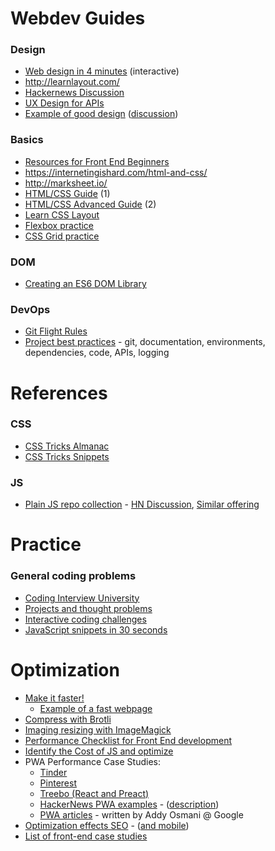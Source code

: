 # Webdev Guides

### Design
- [Web design in 4 minutes](http://jgthms.com/web-design-in-4-minutes/) (interactive)
- http://learnlayout.com/
- [Hackernews Discussion](https://news.ycombinator.com/item?id=15328992)
- [UX Design for APIs](https://blog.keras.io/user-experience-design-for-apis.html)
- [Example of good design](https://www.leejamesrobinson.com/blog/how-stripe-designs-beautiful-websites/) ([discussion](https://news.ycombinator.com/item?id=15838270))

### Basics
- [Resources for Front End Beginners](https://github.com/thedaviddias/Resources-Front-End-Beginner)
- https://internetingishard.com/html-and-css/
- http://marksheet.io/
- [HTML/CSS Guide](https://learn.shayhowe.com/html-css/) (1)
- [HTML/CSS Advanced Guide](https://learn.shayhowe.com/advanced-html-css/) (2)
- [Learn CSS Layout](http://jgthms.com/web-design-in-4-minutes/)
- [Flexbox practice](http://flexboxfroggy.com/)
- [CSS Grid practice](http://cssgridgarden.com/)

### DOM
- [Creating an ES6 DOM Library](https://www.ericponto.com/blog/2014/10/05/es6-dom-library/)

### DevOps
- [Git Flight Rules](https://github.com/k88hudson/git-flight-rules)
- [Project best practices](https://github.com/wearehive/project-guidelines) - git, documentation, environments, dependencies, code, APIs, logging




# References

### CSS
- [CSS Tricks Almanac](https://css-tricks.com/almanac/)
- [CSS Tricks Snippets](https://css-tricks.com/snippets/css/)

### JS
- [Plain JS repo collection](https://plainjs.com/) - [HN Discussion](https://news.ycombinator.com/item?id=15330864), [Similar offering](http://vanilla-js.com/)

# Practice

### General coding problems
- [Coding Interview University](https://github.com/jwasham/coding-interview-university)
- [Projects and thought problems](https://github.com/karan/Projects)
- [Interactive coding challenges](https://github.com/donnemartin/interactive-coding-challenges)
- [JavaScript snippets in 30 seconds](https://github.com/Chalarangelo/30-seconds-of-code)



# Optimization
- [Make it faster!](https://varvy.com/pagespeed/)
    - [Example of a fast webpage](https://varvy.com/pagespeed/wicked-fast.html)
- [Compress with Brotli](https://www.smashingmagazine.com/2016/10/next-generation-server-compression-with-brotli/)
- [Imaging resizing with ImageMagick](https://www.smashingmagazine.com/2015/06/efficient-image-resizing-with-imagemagick/)
- [Performance Checklist for Front End development](https://www.smashingmagazine.com/2018/01/front-end-performance-checklist-2018-pdf-pages/)
- [Identify the Cost of JS and optimize](https://medium.com/dev-channel/the-cost-of-javascript-84009f51e99e)
- PWA Performance Case Studies:
    - [Tinder](https://medium.com/@addyosmani/a-tinder-progressive-web-app-performance-case-study-78919d98ece0)
    - [Pinterest](https://medium.com/dev-channel/a-pinterest-progressive-web-app-performance-case-study-3bd6ed2e6154)
    - [Treebo (React and Preact)](https://medium.com/dev-channel/treebo-a-react-and-preact-progressive-web-app-performance-case-study-5e4f450d5299)
    - [HackerNews PWA examples](https://hnpwa.com/) - ([description](https://blog.hnpwa.com/hacker-news-progressive-web-apps-2d8cbf7bc077))
    - [PWA articles](https://medium.com/@addyosmani) - written by Addy Osmani @ Google
- [Optimization effects SEO](https://searchengineland.com/google-now-counts-site-speed-as-ranking-factor-39708) - ([and mobile](https://searchengineland.com/google-speed-update-page-speed-will-become-ranking-factor-mobile-search-289904))
- [List of front-end case studies](https://github.com/andrew--r/frontend-case-studies#facebook)
